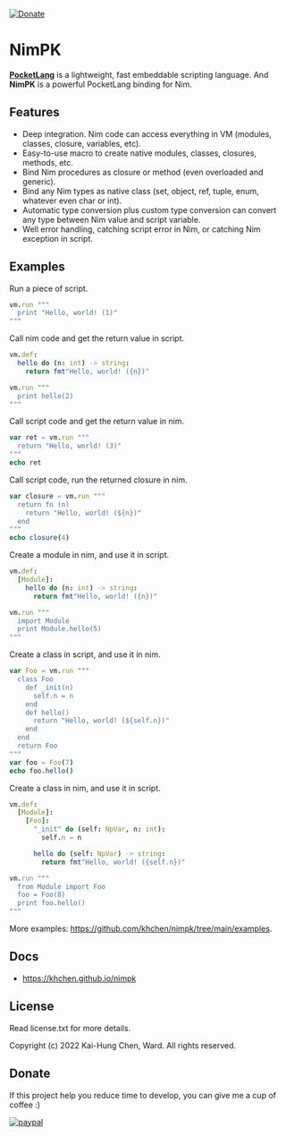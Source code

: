 [![Donate](https://img.shields.io/badge/Donate-PayPal-green.svg)](https://paypal.me/khchen0915?country.x=TW&locale.x=zh_TW)

# NimPK

[**PocketLang**](https://github.com/khchen/pocketlang "**PocketLang**") is a lightweight, fast embeddable scripting language. And **NimPK** is a powerful PocketLang binding for Nim.

## Features
- Deep integration. Nim code can access everything in VM (modules, classes, closure, variables, etc).
- Easy-to-use macro to create native modules, classes, closures, methods, etc.
- Bind Nim procedures as closure or method (even overloaded and generic).
- Bind any Nim types as native class (set, object, ref, tuple, enum, whatever even char or int).
- Automatic type conversion plus custom type conversion can convert any type between Nim value and script variable.
- Well error handling, catching script error in Nim, or catching Nim exception in script.

## Examples
Run a piece of script.
```nim
vm.run """
  print "Hello, world! (1)"
"""
```

Call nim code and get the return value in script.
```nim
vm.def:
  hello do (n: int) -> string:
    return fmt"Hello, world! ({n})"

vm.run """
  print hello(2)
"""
```

Call script code and get the return value in nim.
```nim
var ret = vm.run """
  return "Hello, world! (3)"
"""
echo ret
```

Call script code, run the returned closure in nim.
```nim
var closure = vm.run """
  return fn (n)
    return "Hello, world! (${n})"
  end
"""
echo closure(4)
```

Create a module in nim, and use it in script.
```nim
vm.def:
  [Module]:
    hello do (n: int) -> string:
      return fmt"Hello, world! ({n})"

vm.run """
  import Module
  print Module.hello(5)
"""
```

Create a class in script, and use it in nim.
```nim
var Foo = vm.run """
  class Foo
    def _init(n)
      self.n = n
    end
    def hello()
      return "Hello, world! (${self.n})"
    end
  end
  return Foo
"""
var foo = Foo(7)
echo foo.hello()
```

Create a class in nim, and use it in script.
```nim
vm.def:
  [Module]:
    [Foo]:
      "_init" do (self: NpVar, n: int):
        self.n = n

      hello do (self: NpVar) -> string:
        return fmt"Hello, world! ({self.n})"

vm.run """
  from Module import Foo
  foo = Foo(8)
  print foo.hello()
"""
```
More examples: https://github.com/khchen/nimpk/tree/main/examples.


## Docs
* https://khchen.github.io/nimpk

## License
Read license.txt for more details.

Copyright (c) 2022 Kai-Hung Chen, Ward. All rights reserved.

## Donate
If this project help you reduce time to develop, you can give me a cup of coffee :)

[![paypal](https://www.paypalobjects.com/en_US/i/btn/btn_donateCC_LG.gif)](https://paypal.me/khchen0915?country.x=TW&locale.x=zh_TW)
